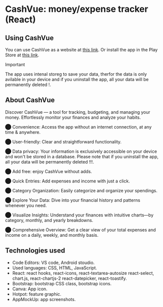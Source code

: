 # CashVue: money/expense tracker (React) 


## Using CashVue [](https://shakedgoffer.github.io/Expense-tracker_reactProject/)
You can use CashVue as a website at [this link](https://shakedgoffer.github.io/Expense-tracker_reactProject/).
Or install  the app in the Play Store at [this link](https://play.google.com/store/apps/details?id=com.examplecashvue.app).
> [!IMPORTANT]
> The app uses intenal storeg to save your data, therfor the data is only avilable in your device and if you uninstall the app, all your data will be permanently deleted !.


## About CashVue []()
Discover CashVue — a tool for tracking, budgeting, and managing your money. Effortlessly monitor your finances and analyze your habits.

⬤ Convenience: Access the app without an internet connection, at any time & anywhere.

⬤ User-friendly: Clear and straightforward functionality.

⬤ Data privacy: Your information is exclusively accessible on your device and won't be stored in a database. Please note that if you uninstall the app, all your data will be permanently deleted !!!.

⬤ Add free: enjoy CashVue without adds. 

⬤ Quick Entries: Add expenses and income with just a click.

⬤ Category Organization: Easily categorize and organize your spendings.

⬤ Explore Your Data: Dive into your financial history and patterns whenever you need.

⬤ Visualize Insights: Understand your finances with intuitive charts—by category, monthly, and yearly breakdowns.

⬤ Comprehensive Overview: Get a clear view of your total expenses and income on a daily, weekly, and monthly basis.


## Technologies used []()
* Code Editors: VS code, Android stoudio.
* Used languages: CSS, HTML, JavaScript.
* React:
  react hooks,
  react-icons,
  react-textarea-autosize
 react-select,
 chart.js, react-chartjs-2
 react-datepicker,
 react-toastify.
* Bootstrap: bootstrap CSS class, bootstrap icons.
* Canva: App icon.
* Hotpot: feature graphic.
* AppMockUp: app screenshots.


 

